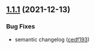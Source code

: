 ## [1.1.1](https://git.vptech.eu/veepee/vptech/sre/iac/docker-images/devuan/compare/1.1.0...1.1.1) (2021-12-13)


### Bug Fixes

* semantic changelog ([cedf193](https://git.vptech.eu/veepee/vptech/sre/iac/docker-images/devuan/commit/cedf1937f459363dfc9dbd54f5cf685516a46fc5))

